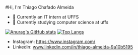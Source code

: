 #Hi, I'm Thiago Chafado Almeida


- 🔭 Currently an IT intern at UFFS
- 🌱 Currently studying computer science at uffs


[![Anurag's GitHub stats](https://github-readme-stats.vercel.app/api?username=thiagochafado)](https://github.com/anuraghazra/github-readme-stats&theme=radical&show_icons=true)
[![Top Langs](https://github-readme-stats-git-masterrstaa-rickstaa.vercel.app/api/top-langs/?username=ThiagoChafado)](https://github.com/anuraghazra/github-readme-stats)


- Instagram: https://www.instagram.com/
- Linkedin: www.linkedin.com/in/thiago-almeida-9a10b5195 



